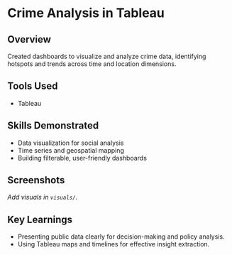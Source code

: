 # Crime Analysis in Tableau

## Overview
Created dashboards to visualize and analyze crime data, identifying hotspots and trends across time and location dimensions.

## Tools Used
- Tableau

## Skills Demonstrated
- Data visualization for social analysis
- Time series and geospatial mapping
- Building filterable, user-friendly dashboards

## Screenshots
*Add visuals in `visuals/`.*

## Key Learnings
- Presenting public data clearly for decision-making and policy analysis.
- Using Tableau maps and timelines for effective insight extraction.